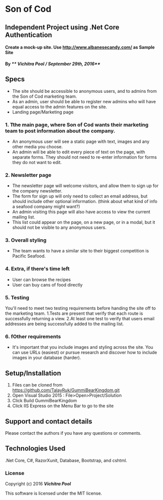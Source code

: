 # Son of Cod
## Independent Project using .Net Core Authentication
#### Create a mock-up site. Use http://www.albanesecandy.com/ as Sample Site

#### By _** Vichitra Pool / September 29th, 2016**_

## Specs
 * The site should be accessible to anonymous users, and to admins from the Son of Cod marketing team. 
 * As an admin, user should be able to register new admins who will have equal access to the admin features on the site.
 * Landing page/Marketing page
### 1. Tthe main page, where Son of Cod wants their marketing team to post information about the company.
 * An anonymous user will see a static page with text, images and any other media you choose.
 * An admin will be able to edit every piece of text on the page, with separate forms. They should not need to re-enter information for forms they do not want to edit.
### 2. Newsletter page
 * The newsletter page will welcome visitors, and allow them to sign up for the company newsletter. 
 * The form for sign up will only need to collect an email address, but should include other optional information. (think about what kind of info a seafood company might want?)
 * An admin visiting this page will also have access to view the current mailing list. 
 * This list could appear on the page, on a new page, or in a modal, but it should not be visible to any anonymous users.
### 3. Overall styling 
 * The team wants to have a similar site to their biggest competition is Pacific Seafood.
### 4. Extra, if there's time left
 * User can browse the recipes
 * User can buy cans of food directly
### 5. Testing
 You'll need to meet two testing requirements before handing the site off to the marketing team.
  1.Tests are present that verify that each route is successfully returning a view.
  2.At least one test to verify that users email addresses are being successfully added to the mailing list.
### 6. fOther requirements
* It's important that you include images and styling across the site. You can use URLs (easiest) or pursue research and discover how to include images in your database (harder). 

## Setup/Installation
1. Files can be cloned from https://github.com/TalayRuk/GummiBearKingdom.git 
2. Open Visual Studio 2015 : File>Open>Project/Solution
3. Click Build GummiBearKingdom 
4. Click IIS Express on the Menu Bar to go to the site


## Support and contact details

Please contact the authors if you have any questions or comments.

## Technologies Used

.Net Core, C#, RazorXunit, Database, Bootstrap, and cshtml.

### License

Copyright (c) 2016 **_Vichitra Pool_**

This software is licensed under the MIT license.
